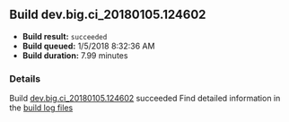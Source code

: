 ## Build dev.big.ci_20180105.124602
- **Build result:** `succeeded`
- **Build queued:** 1/5/2018 8:32:36 AM
- **Build duration:** 7.99 minutes
### Details
Build [dev.big.ci_20180105.124602](https://winappstudio.visualstudio.com/web/build.aspx?pcguid=a4ef43be-68ce-4195-a619-079b4d9834c2&builduri=vstfs%3a%2f%2f%2fBuild%2fBuild%2f24602) succeeded
Find detailed information in the [build log files](https://uwpctdiags.blob.core.windows.net/buildlogs/dev.big.ci_20180105.124602_logs.zip)
